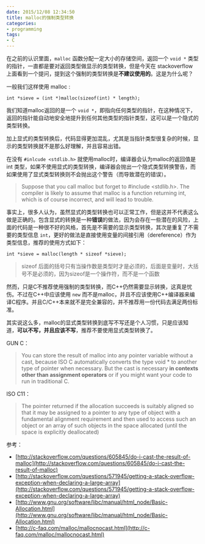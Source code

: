 ```yaml
---
date: 2015/12/08 12:34:50
title: malloc的强制类型转换
categories:
- programming
tags:
- C
---
```


在之前的认识里面，`malloc` 函数分配一定大小的存储空间，返回一个 `void *` 类型的指针，一直都是要对返回类型做显示的类型转换，但是今天在 stackoverflow 上面看到一个提问，提到这个强制的类型转换是**不建议使用的**。这是为什么呢？

一般我们这样使用 malloc :

```
int *sieve = (int *)malloc(sizeof(int) * length);
```

我们知道malloc返回的是一个 `void *`，即指向任何类型的指针，在这种情况下，返回的指针能自动地安全地提升到任何其他类型的指针类型，这可以是一个隐式的类型转换。

加上显式的类型转换后，代码显得更加混乱，尤其是当指针类型很复杂的时候，显示的类型转换就不是那么好理解，并且容易出错。

在没有 `#inlcude <stdlib.h>` 就使用malloc时，编译器会认为malloc的返回值是 int 类型，如果不使用显式的类型转换，编译器会抛出一个隐式类型转换警告，而如果使用了显式类型转换则不会抛出这个警告（而导致潜在的错误）。


> Suppose that you call malloc but forget to #include <stdlib.h>. The compiler is likely to assume that malloc is a function returning int, which is of course incorrect, and will lead to trouble. 


事实上，很多人认为，虽然显式的类型转换也可以正常工作，但是这并不代表这么做是正确的。包含显式的转换是一种**错误**的做法，因为会存在一些潜在的风险，上面的代码是一种很不好的风格，首先是不需要的显示类型转换，其次是重复了不需要的类型信息 `int`，更好的做法是直接使用变量的间接引用（dereference）作为类型信息，推荐的使用方式如下：

```
int *sieve = malloc(length * sizeof *sieve);
```

> sizeof 后面的括号只有当操作数是类型时才是必须的，后面是变量时，大括号不是必须的，因为sizeof是一个操作符，而不是一个函数

然而，只是C不推荐使用强制的类型转换，而C++仍然需要显示转换，这真是忧伤。不过在C++中应该使用 `new` 而不是malloc，并且不应该使用C++编译器来编译C程序。并且C/C++本来就不是完全兼容的，并不推荐用一份代码去满足两份标准。

其实说这么多，malloc的显式类型转换到底写不写还是个人习惯，只是应该知道，**可以不写，并且应该不写**，推荐不要使用显式类型转换了。

GUN C：

> You can store the result of malloc into any pointer variable without a cast, because ISO C automatically converts the type void * to another type of pointer when necessary. But the cast is necessary **in contexts other than assignment operators** or if you might want your code to run in traditional C.

ISO C11：

> The pointer returned if the allocation succeeds is suitably aligned so that it may be assigned to a pointer to any type of object with a fundamental alignment requirement and then used to access such an object or an array of such objects in the space allocated (until the space is explicitly deallocated)


参考：

- [http://stackoverflow.com/questions/605845/do-i-cast-the-result-of-malloc](http://stackoverflow.com/questions/605845/do-i-cast-the-result-of-malloc)
- [http://stackoverflow.com/questions/571945/getting-a-stack-overflow-exception-when-declaring-a-large-array](http://stackoverflow.com/questions/571945/getting-a-stack-overflow-exception-when-declaring-a-large-array)
- [http://www.gnu.org/software/libc/manual/html_node/Basic-Allocation.html](http://www.gnu.org/software/libc/manual/html_node/Basic-Allocation.html)
- [http://c-faq.com/malloc/mallocnocast.html](http://c-faq.com/malloc/mallocnocast.html)
